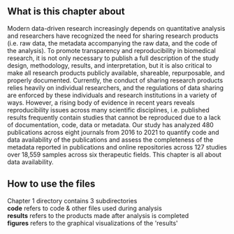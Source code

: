 ## What is this chapter about

Modern data-driven research increasingly depends on quantitative analysis and researchers have recognized the need for sharing research products (i.e. raw data, the metadata accompanying the raw data, and the code of the analysis). To promote transparency and reproducibility in biomedical research, it is not only necessary to publish a full description of the study design, methodology, results, and interpretation, but it is also critical to make all research products publicly available, shareable, repurposable, and properly documented. Currently, the conduct of sharing research products relies heavily on individual researchers, and the regulations of data sharing are enforced by these individuals and research institutions in a variety of ways. However, a rising body of evidence in recent years reveals reproducibility issues across many scientific disciplines, i.e. published results frequently contain studies that cannot be reproduced due to a lack of documentation, code, data or metadata. Our study has analyzed 480 publications across eight journals from 2016 to 2021 to quantify code and data availability of the publications and assess the completeness of the metadata reported in publications and online repositories across 127 studies over 18,559 samples across six therapeutic fields. This chapter is all about data availability.

##  How to use the files
Chapter 1 directory contains 3 subdirectories\
**code** refers to code & other files used during analysis\
**results** refers to the products made after analysis is completed\
**figures** refers to the graphical visualizations of the 'results'
